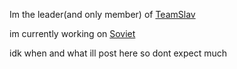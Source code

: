 Im the leader(and only member) of [TeamSlav](https://github.com/TeamSlav) 

im currently working on [Soviet](https://github.com/Soviet-Linux) 

idk when and what ill post here so dont expect much
